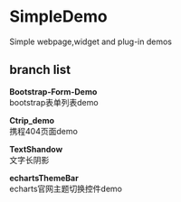 # SimpleDemo
Simple webpage,widget and plug-in demos
## branch list

**Bootstrap-Form-Demo**  
bootstrap表单列表demo

**Ctrip_demo**  
携程404页面demo

**TextShandow**  
文字长阴影

**echartsThemeBar**  
echarts官网主题切换控件demo
